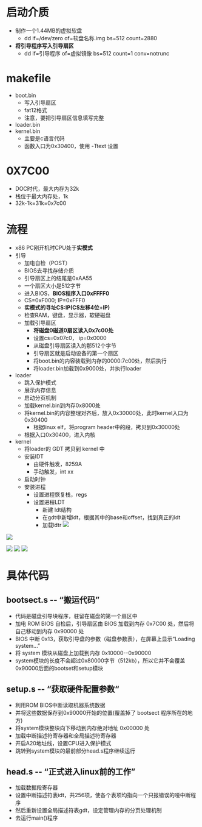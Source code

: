 # **启动介质**
- 制作一个1.44MB的虚拟软盘
	- dd if=/dev/zero of=软盘名称.img bs=512 count=2880
- **将引导程序写入引导扇区**
	- dd if=引导程序 of=虚拟镜像 bs=512 count=1 conv=notrunc
# makefile
- boot.bin
	- 写入引导扇区
	- fat12格式
	- 注意，要把引导扇区信息填写完整
- loader.bin
- kernel.bin
	- 主要是c语言代码
	- 函数入口为0x30400，使用 -Ttext 设置

# 0X7C00
- DOC时代，最大内存为32k
- 栈位于最大内存处，1k
- 32k-1k=31k=0x7c00

# 流程
- x86 PC刚开机时CPU处于**实模式**
- 引导
	- 加电自检（POST）
	- BIOS去寻找存储介质
	- 引导扇区上的结尾是0xAA55
	- 一个扇区大小是512字节
	- 进入BIOS，**BIOS程序入口0xFFFF0**
	- CS=0xF000; IP=0xFFF0
	- **实模式的寻址CS:IP(CS左移4位+IP)**
	- 检查RAM，键盘，显示器，软硬磁盘
	- 加载引导扇区
		- **将磁盘0磁道0扇区读入0x7c00处**
		- 设置cs=0x07c0， ip=0x0000
		- 从磁盘引导扇区读入的那512个字节
		- 引导扇区就是启动设备的第一个扇区
		- 将boot.bin的内容装载到内存的0000:7c00处，然后执行
		- 将loader.bin加载到0x9000处，并执行loader
- loader
	- 跳入保护模式
	- 展示内存信息
	- 启动分页机制
	- 加载kernel.bin到内存0x8000处
	- 将kernel.bin的内容整理对齐后，放入0x30000处，此时kernel入口为0x30400
		- 根据linux elf，将program header中的段，拷贝到0x30000处
	- 根据入口0x30400，进入内核
- kernel
	- 将loader的 GDT 拷贝到 kernel 中
	- 安装IDT
		- 由硬件触发，8259A
		- 手动触发，int xx
	- 启动时钟
	- 安装进程
		- 设置进程恢复栈，regs
		- 设置进程LDT
			- 新建 ldt结构
			- 在gdt中新增ldt，根据其中的base和offset，找到真正的ldt
			- 加载ldtr
![](../photo/Pasted%20image%2020230325091445.png)

![](../photo/paste-92f690f08065f025b8baa752d8061925d21c9e2a.jpg)

![](../photo/Pasted%20image%2020230325103917.png)
![](../photo/Pasted%20image%2020230325105317.png)
![](../photo/image_1677204924719_0.png)
# 具体代码

## bootsect.s -- “搬运代码”
- 代码是磁盘引导块程序，驻留在磁盘的第一个扇区中
- 加电 ROM BIOS 自检后，引导扇区由 BIOS 加载到内存 0x7C00 处，然后将自己移动到内存 0x90000 处
- BIOS 中断 0x13，获取引导盘的参数（磁盘参数表），在屏幕上显示“Loading system...”
- 将 system 模块从磁盘上加载到内存 0x10000--0x90000
- system模块的长度不会超过0x80000字节（512kb），所以它并不会覆盖0x90000后面的bootset和setup模块

## setup.s -- “获取硬件配置参数“
- 利用ROM BIOS中断读取机器系统数据
- 并将这些数据保存到0x90000开始的位置(覆盖掉了 bootsect 程序所在的地方)
- 将system模块整块向下移动到内存绝对地址 0x00000 处
- 加载中断描述符寄存器和全局描述符寄存器
- 开启A20地址线，设置CPU进入保护模式
- 跳转到system模块的最前部分head.s程序继续运行

## head.s -- “正式进入linux前的工作”
- 加载数据段寄存器
- 设置中断描述符表idt，共256项，使各个表项均指向一个只报错误的哑中断程序
- 然后重新设置全局描述符表gdt，设定管理内存的分页处理机制
- 去运行main()程序
